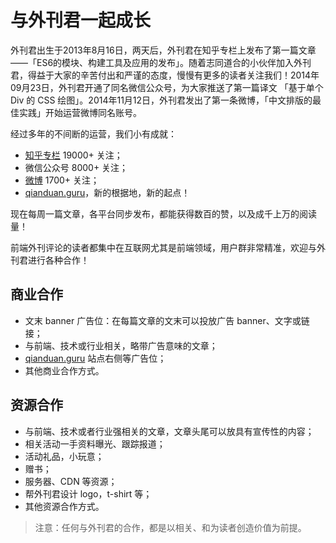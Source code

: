 # 与外刊君一起成长

外刊君出生于2013年8月16日，两天后，外刊君在知乎专栏上发布了第一篇文章——「ES6的模块、构建工具及应用的发布」。随着志同道合的小伙伴加入外刊君，得益于大家的辛苦付出和严谨的态度，慢慢有更多的读者关注我们！2014年09月23日，外刊君开通了同名微信公众号，为大家推送了第一篇译文 「基于单个 Div 的 CSS 绘图」。2014年11月12日，外刊君发出了第一条微博，「中文排版的最佳实践」开始运营微博同名账号。

经过多年的不间断的运营，我们小有成就：

- [知乎专栏](https://zhuanlan.zhihu.com/FrontendMagazine) 19000+ 关注；
- 微信公众号 8000+ 关注；
- [微博](http://weibo.com/FrontendMagazine) 1700+ 关注；
- [qianduan.guru](http://qianduan.guru)，新的根据地，新的起点！

现在每周一篇文章，各平台同步发布，都能获得数百的赞，以及成千上万的阅读量！

前端外刊评论的读者都集中在互联网尤其是前端领域，用户群非常精准，欢迎与外刊君进行各种合作！

## 商业合作

- 文末 banner 广告位：在每篇文章的文末可以投放广告 banner、文字或链接；
- 与前端、技术或行业相关，略带广告意味的文章；
- [qianduan.guru](http://qianduan.guru) 站点右侧等广告位；
- 其他商业合作方式。

## 资源合作

- 与前端、技术或者行业强相关的文章，文章头尾可以放具有宣传性的内容；
- 相关活动一手资料曝光、跟踪报道；
- 活动礼品，小玩意；
- 赠书；
- 服务器、CDN 等资源；
- 帮外刊君设计 logo，t-shirt 等；
- 其他资源合作方式。

> 注意：任何与外刊君的合作，都是以相关、和为读者创造价值为前提。
